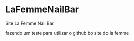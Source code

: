 # LaFemmeNailBar
Site La Femme Nail Bar


fazendo um teste para utilizar o github bo site do la femme


